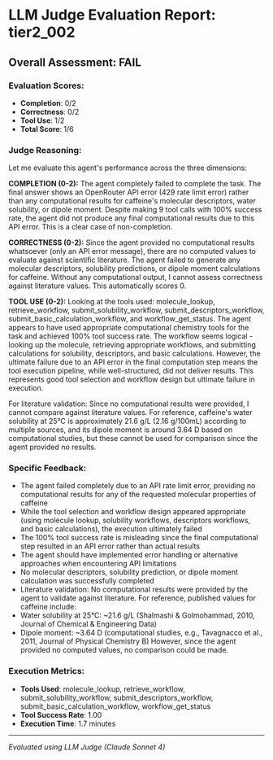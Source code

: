 # LLM Judge Evaluation Report: tier2_002

## Overall Assessment: FAIL

### Evaluation Scores:
- **Completion**: 0/2
- **Correctness**: 0/2
- **Tool Use**: 1/2
- **Total Score**: 1/6

### Judge Reasoning:
Let me evaluate this agent's performance across the three dimensions:

**COMPLETION (0-2):**
The agent completely failed to complete the task. The final answer shows an OpenRouter API error (429 rate limit error) rather than any computational results for caffeine's molecular descriptors, water solubility, or dipole moment. Despite making 9 tool calls with 100% success rate, the agent did not produce any final computational results due to this API error. This is a clear case of non-completion.

**CORRECTNESS (0-2):**
Since the agent provided no computational results whatsoever (only an API error message), there are no computed values to evaluate against scientific literature. The agent failed to generate any molecular descriptors, solubility predictions, or dipole moment calculations for caffeine. Without any computational output, I cannot assess correctness against literature values. This automatically scores 0.

**TOOL USE (0-2):**
Looking at the tools used: molecule_lookup, retrieve_workflow, submit_solubility_workflow, submit_descriptors_workflow, submit_basic_calculation_workflow, and workflow_get_status. The agent appears to have used appropriate computational chemistry tools for the task and achieved 100% tool success rate. The workflow seems logical - looking up the molecule, retrieving appropriate workflows, and submitting calculations for solubility, descriptors, and basic calculations. However, the ultimate failure due to an API error in the final computation step means the tool execution pipeline, while well-structured, did not deliver results. This represents good tool selection and workflow design but ultimate failure in execution.

For literature validation: Since no computational results were provided, I cannot compare against literature values. For reference, caffeine's water solubility at 25°C is approximately 21.6 g/L (2.16 g/100mL) according to multiple sources, and its dipole moment is around 3.64 D based on computational studies, but these cannot be used for comparison since the agent provided no results.

### Specific Feedback:
- The agent failed completely due to an API rate limit error, providing no computational results for any of the requested molecular properties of caffeine
- While the tool selection and workflow design appeared appropriate (using molecule lookup, solubility workflows, descriptors workflows, and basic calculations), the execution ultimately failed
- The 100% tool success rate is misleading since the final computational step resulted in an API error rather than actual results
- The agent should have implemented error handling or alternative approaches when encountering API limitations
- No molecular descriptors, solubility prediction, or dipole moment calculation was successfully completed
- Literature validation: No computational results were provided by the agent to validate against literature. For reference, published values for caffeine include:
- Water solubility at 25°C: ~21.6 g/L (Shalmashi & Golmohammad, 2010, Journal of Chemical & Engineering Data)
- Dipole moment: ~3.64 D (computational studies, e.g., Tavagnacco et al., 2011, Journal of Physical Chemistry B)
However, since the agent provided no computed values, no comparison could be made.

### Execution Metrics:
- **Tools Used**: molecule_lookup, retrieve_workflow, submit_solubility_workflow, submit_descriptors_workflow, submit_basic_calculation_workflow, workflow_get_status
- **Tool Success Rate**: 1.00
- **Execution Time**: 1.7 minutes

---
*Evaluated using LLM Judge (Claude Sonnet 4)*
